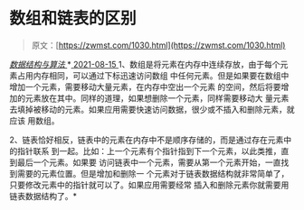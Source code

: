 <!--yml
category: 未分类
date: 0001-01-01 00:00:00
-->

# 数组和链表的区别

> 原文：[https://zwmst.com/1030.html](https://zwmst.com/1030.html)

   [ *数据结构与算法* ](https://zwmst.com/%e6%95%b0%e6%8d%ae%e7%bb%93%e6%9e%84%e4%b8%8e%e7%ae%97%e6%b3%95)*[ <time datetime="2021-08-15T09:59:49+08:00"> 2021-08-15 </time> ](https://zwmst.com/1030.html)  1、数组是将元素在内存中连续存放，由于每个元素占用内存相同，可以通过下标迅速访问数组 中任何元素。但是如果要在数组中增加一个元素，需要移动大量元素，在内存中空出一个元素 的空间，然后将要增加的元素放在其中。同样的道理，如果想删除一个元素，同样需要移动大 量元素去填掉被移动的元素。如果应用需要快速访问数据，很少或不插入和删除元素，就应该 用数组。

2、链表恰好相反，链表中的元素在内存中不是顺序存储的，而是通过存在元素中的指针联系 到一起。比如：上一个元素有个指针指到下一个元素，以此类推，直到最后一个元素。如果要 访问链表中一个元素，需要从第一个元素开始，一直找到需要的元素位置。但是增加和删除一 个元素对于链表数据结构就非常简单了，只要修改元素中的指针就可以了。如果应用需要经常 插入和删除元素你就需要用链表数据结构了。*